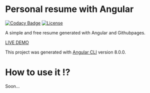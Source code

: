 
# Personal resume with Angular

[![Codacy Badge](https://api.codacy.com/project/badge/Grade/98ca663bec894044971be473ef6f8069)](https://www.codacy.com/manual/aitahtman/cv?utm_source=github.com&amp;utm_medium=referral&amp;utm_content=aitahtman/cv&amp;utm_campaign=Badge_Grade)
[![License](https://img.shields.io/badge/License-Apache%202.0-blue.svg)](https://opensource.org/licenses/Apache-2.0)



A simple and free resume generated with Angular and Githubpages.

[LIVE DEMO](https://aitahtman.github.io/cv)


This project was generated with [Angular CLI](https://github.com/angular/angular-cli) version 8.0.0.


# How to use it !?

Soon... 




